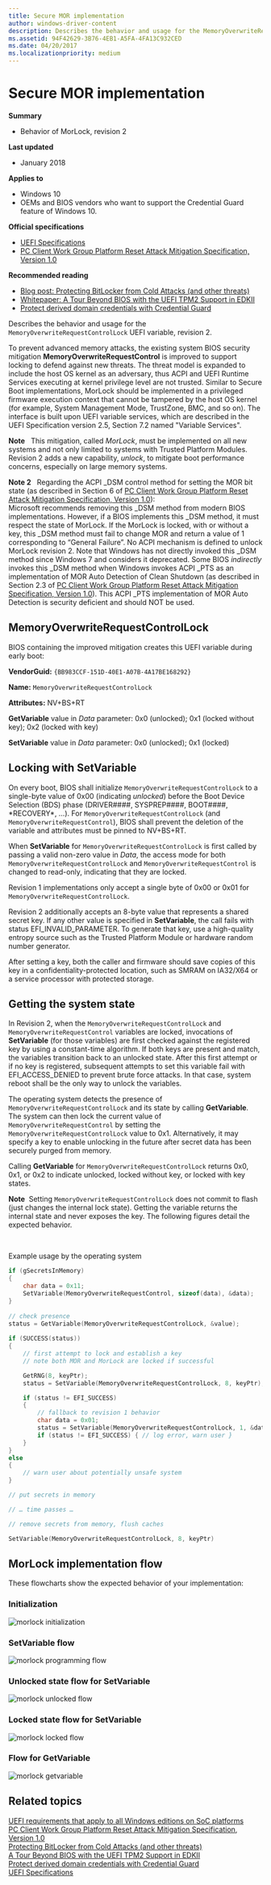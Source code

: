 ```yaml
---
title: Secure MOR implementation
author: windows-driver-content
description: Describes the behavior and usage for the MemoryOverwriteRequestControlLock UEFI variable, revision 2.
ms.assetid: 94F42629-3B76-4EB1-A5FA-4FA13C932CED
ms.date: 04/20/2017
ms.localizationpriority: medium
---
```


# Secure MOR implementation


**Summary**

-   Behavior of MorLock, revision 2

**Last updated**

-   January 2018

**Applies to**

-   Windows 10
-   OEMs and BIOS vendors who want to support the Credential Guard feature of Windows 10.

**Official specifications**

-   [UEFI Specifications](http://go.microsoft.com/fwlink/p/?LinkId=717873)
-   [PC Client Work Group Platform Reset Attack Mitigation Specification, Version 1.0](http://go.microsoft.com/fwlink/p/?LinkId=717870)

**Recommended reading**

-   [Blog post: Protecting BitLocker from Cold Attacks (and other threats)]( http://go.microsoft.com/fwlink/p/?LinkId=717871)
-   [Whitepaper: A Tour Beyond BIOS with the UEFI TPM2 Support in EDKII]( http://go.microsoft.com/fwlink/p/?LinkId=717872)
-   [Protect derived domain credentials with Credential Guard]( http://go.microsoft.com/fwlink/p/?LinkId=717899)

Describes the behavior and usage for the `MemoryOverwriteRequestControlLock` UEFI variable, revision 2.

To prevent advanced memory attacks, the existing system BIOS security mitigation **MemoryOverwriteRequestControl** is improved to support locking to defend against new threats.  The threat model is expanded to include the host OS kernel as an adversary, thus ACPI and UEFI Runtime Services executing at kernel privilege level are not trusted.  Similar to Secure Boot implementations, MorLock should be implemented in a privileged firmware execution context that cannot be tampered by the host OS kernel (for example, System Management Mode, TrustZone, BMC, and so on).  The interface is built upon UEFI variable services, which are described in the UEFI Specification version 2.5, Section 7.2 named "Variable Services".

**Note**   This mitigation, called *MorLock*, must be implemented on all new systems and not only limited to systems with Trusted Platform Modules. Revision 2 adds a new capability, *unlock*, to mitigate boot performance concerns, especially on large memory systems.

**Note 2**      Regarding the ACPI \_DSM control method for setting the MOR bit state (as described in Section 6 of [PC Client Work Group Platform Reset Attack Mitigation Specification, Version 1.0](http://go.microsoft.com/fwlink/p/?LinkId=717870)):  
Microsoft recommends removing this \_DSM method from modern BIOS implementations.  However, if a BIOS implements this \_DSM method, it must respect the state of MorLock.  If the MorLock is locked, with or without a key, this \_DSM method must fail to change MOR and return a value of 1 corresponding to “General Failure”.  No ACPI mechanism is defined to unlock MorLock revision 2.  Note that Windows has not directly invoked this \_DSM method since Windows 7 and considers it deprecated.  Some BIOS *indirectly* invokes this \_DSM method when Windows invokes ACPI \_PTS as an implementation of MOR Auto Detection of Clean Shutdown (as described in Section 2.3 of [PC Client Work Group Platform Reset Attack Mitigation Specification, Version 1.0](http://go.microsoft.com/fwlink/p/?LinkId=717870)).  This ACPI \_PTS implementation of MOR Auto Detection is security deficient and should NOT be used.

## MemoryOverwriteRequestControlLock


BIOS containing the improved mitigation creates this UEFI variable during early boot:

**VendorGuid:** `{BB983CCF-151D-40E1-A07B-4A17BE168292}`

**Name:** `MemoryOverwriteRequestControlLock`

**Attributes:** NV+BS+RT

**GetVariable** value in *Data* parameter: 0x0 (unlocked); 0x1 (locked without key); 0x2 (locked with key)

**SetVariable** value in *Data* parameter: 0x0 (unlocked); 0x1 (locked)

## Locking with SetVariable


On every boot, BIOS shall initialize `MemoryOverwriteRequestControlLock` to a single-byte value of 0x00 (indicating *unlocked*) before the Boot Device Selection (BDS) phase (DRIVER\#\#\#\#, SYSPREP\#\#\#\#, BOOT\#\#\#\#, \*RECOVERY\*, …). For `MemoryOverwriteRequestControlLock` (and `MemoryOverwriteRequestControl`), BIOS shall prevent the deletion of the variable and attributes must be pinned to NV+BS+RT.

When **SetVariable** for `MemoryOverwriteRequestControlLock` is first called by passing a valid non-zero value in *Data*, the access mode for both `MemoryOverwriteRequestControlLock` and `MemoryOverwriteRequestControl` is changed to read-only, indicating that they are locked.

Revision 1 implementations only accept a single byte of 0x00 or 0x01 for `MemoryOverwriteRequestControlLock`.

Revision 2 additionally accepts an 8-byte value that represents a shared secret key. If any other value is specified in **SetVariable**, the call fails with status EFI\_INVALID\_PARAMETER. To generate that key, use a high-quality entropy source such as the Trusted Platform Module or hardware random number generator.

After setting a key, both the caller and firmware should save copies of this key in a confidentiality-protected location, such as SMRAM on IA32/X64 or a service processor with protected storage.

## Getting the system state


In Revision 2, when the `MemoryOverwriteRequestControlLock` and `MemoryOverwriteRequestControl` variables are locked, invocations of **SetVariable** (for those variables) are first checked against the registered key by using a constant-time algorithm. If both keys are present and match, the variables transition back to an unlocked state. After this first attempt or if no key is registered, subsequent attempts to set this variable fail with EFI\_ACCESS\_DENIED to prevent brute force attacks. In that case, system reboot shall be the only way to unlock the variables.

The operating system detects the presence of `MemoryOverwriteRequestControlLock` and its state by calling **GetVariable**. The system can then lock the current value of `MemoryOverwriteRequestControl` by setting the `MemoryOverwriteRequestControlLock` value to 0x1. Alternatively, it may specify a key to enable unlocking in the future after secret data has been securely purged from memory.

Calling **GetVariable** for `MemoryOverwriteRequestControlLock` returns 0x0, 0x1, or 0x2 to indicate unlocked, locked without key, or locked with key states.

**Note**  Setting `MemoryOverwriteRequestControlLock` does not commit to flash (just changes the internal lock state). Getting the variable returns the internal state and never exposes the key. The following figures detail the expected behavior.

 

Example usage by the operating system

```cpp
if (gSecretsInMemory) 
{
    char data = 0x11;
    SetVariable(MemoryOverwriteRequestControl, sizeof(data), &data);
}
 
// check presence
status = GetVariable(MemoryOverwriteRequestControlLock, &value);  
    
if (SUCCESS(status)) 
{
    // first attempt to lock and establish a key 
    // note both MOR and MorLock are locked if successful

    GetRNG(8, keyPtr);
    status = SetVariable(MemoryOverwriteRequestControlLock, 8, keyPtr); 

    if (status != EFI_SUCCESS) 
    {
        // fallback to revision 1 behavior
        char data = 0x01;
        status = SetVariable(MemoryOverwriteRequestControlLock, 1, &data); 
        if (status != EFI_SUCCESS) { // log error, warn user }
    }
} 
else 
{
    // warn user about potentially unsafe system
}

// put secrets in memory

// … time passes …

// remove secrets from memory, flush caches

SetVariable(MemoryOverwriteRequestControlLock, 8, keyPtr)
```

## MorLock implementation flow


These flowcharts show the expected behavior of your implementation:

### Initialization

![morlock initialization](images/morlock.png)

### SetVariable flow

![morlock programming flow](images/morlock1.png)

### Unlocked state flow for SetVariable

![morlock unlocked flow](images/morlock2.png)

### Locked state flow for SetVariable

![morlock locked flow](images/morlock3.png)

### Flow for GetVariable

![morlock getvariable](images/morlock4.png)

## Related topics
[UEFI requirements that apply to all Windows editions on SoC platforms](uefi-requirements-that-apply-to-all-windows-platforms.md#security-requirements)  
[PC Client Work Group Platform Reset Attack Mitigation Specification, Version 1.0](http://go.microsoft.com/fwlink/p/?LinkId=717870)  
[Protecting BitLocker from Cold Attacks (and other threats)]( http://go.microsoft.com/fwlink/p/?LinkId=717871)  
[A Tour Beyond BIOS with the UEFI TPM2 Support in EDKII]( http://go.microsoft.com/fwlink/p/?LinkId=717872)  
[Protect derived domain credentials with Credential Guard]( http://go.microsoft.com/fwlink/p/?LinkId=717899)  
[UEFI Specifications](http://go.microsoft.com/fwlink/p/?LinkId=717873)  



